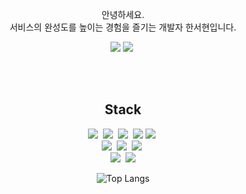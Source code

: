 <p align="center">안녕하세요. <br>서비스의 완성도를 높이는 경험을 즐기는 개발자 한서현입니다. </p>
<div align="center">
<a href ="https://github.com/HAN-SEOHYUN"><img src="https://img.shields.io/badge/github-181717?style=for-the-badge&logo=github&logoColor=white"></a>&nbsp;<a href="https://feelfreetothink.tistory.com/"><img src="https://img.shields.io/badge/tistory-fe7d37?style=for-the-badge&logo=tistory&logoColor=white"></a>&nbsp;<br>

<br><br>
<h2 align="center">Stack</h2>

<div align="center">
  <img src="https://img.shields.io/badge/JAVA-007396?style=for-the-badge&logo=java&logoColor=white">&nbsp;
  <img src="https://img.shields.io/badge/Spring-6DB33F?style=for-the-badge&logo=Spring&logoColor=white">&nbsp;
  <img src="https://img.shields.io/badge/AWS-232F3E?style=for-the-badge&logo=AmazonAWS&logoColor=white">&nbsp;
  <img src="https://img.shields.io/badge/Docker-2496ED?style=for-the-badge&logo=Docker&logoColor=white">
  <img src="https://img.shields.io/badge/PHP-777BB4?style=for-the-badge&logo=php&logoColor=white">&nbsp;
  <br>
  <img src="https://img.shields.io/badge/typescript-3178C6?style=for-the-badge&logo=typescript&logoColor=black">&nbsp;
  <img src="https://img.shields.io/badge/javascript-F7DF1E?style=for-the-badge&logo=javascript&logoColor=black">&nbsp;
  <img src="https://img.shields.io/badge/Node.js-339933?style=for-the-badge&logo=Node.js&logoColor=white">&nbsp;
  <br>
  <img src="https://img.shields.io/badge/mysql-4479A1?style=for-the-badge&logo=mysql&logoColor=white">&nbsp;
  <img src="https://img.shields.io/badge/linux-FCC624?style=for-the-badge&logo=linux&logoColor=black">
</div>


![Top Langs](https://github-readme-stats.vercel.app/api/top-langs/?username=HAN-SEOHYUN&layout=compact&theme=merko)
</div>
